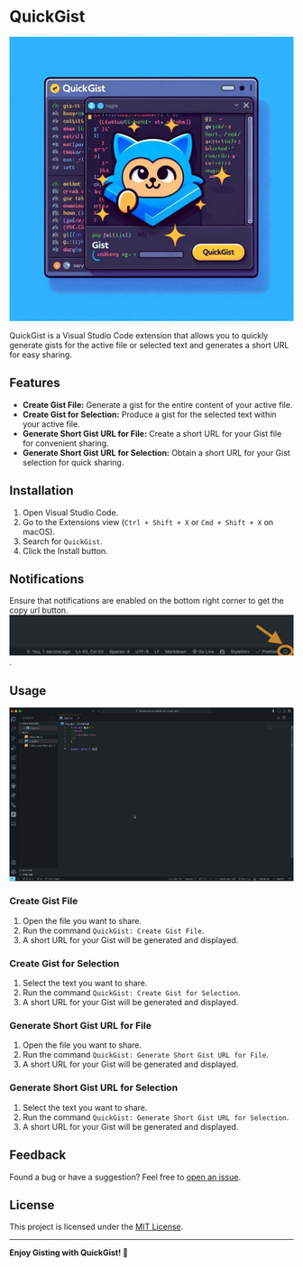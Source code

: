 # QuickGist

![QuickGist Logo](images/quickgist.jpeg)

QuickGist is a Visual Studio Code extension that allows you to quickly generate gists for the active file or selected text and generates a short URL for easy sharing.

## Features

- **Create Gist File:** Generate a gist for the entire content of your active file.
- **Create Gist for Selection:** Produce a gist for the selected text within your active file.
- **Generate Short Gist URL for File:** Create a short URL for your Gist file for convenient sharing.
- **Generate Short Gist URL for Selection:** Obtain a short URL for your Gist selection for quick sharing.

## Installation

1. Open Visual Studio Code.
2. Go to the Extensions view (`Ctrl + Shift + X` or `Cmd + Shift + X` on macOS).
3. Search for `QuickGist`.
4. Click the Install button.

## Notifications

Ensure that notifications are enabled on the bottom right corner to get the copy url button. ![Enable Notifications](images/notification.png).

## Usage

![Demo](images/q.gif)

### Create Gist File

1. Open the file you want to share.
2. Run the command `QuickGist: Create Gist File`.
3. A short URL for your Gist will be generated and displayed.

### Create Gist for Selection

1. Select the text you want to share.
2. Run the command `QuickGist: Create Gist for Selection`.
3. A short URL for your Gist will be generated and displayed.

### Generate Short Gist URL for File

1. Open the file you want to share.
2. Run the command `QuickGist: Generate Short Gist URL for File`.
3. A short URL for your Gist will be generated and displayed.

### Generate Short Gist URL for Selection

1. Select the text you want to share.
2. Run the command `QuickGist: Generate Short Gist URL for Selection`.
3. A short URL for your Gist will be generated and displayed.

## Feedback

Found a bug or have a suggestion? Feel free to [open an issue](https://github.com/HAPPYS1NGH/quick-gist/issues).

## License

This project is licensed under the [MIT License](LICENSE).

---

**Enjoy Gisting with QuickGist! 🚀**
